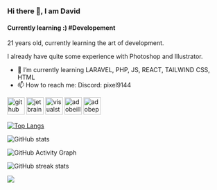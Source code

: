 ### Hi there 👋, I am David
#### Currently learning :) #Developement
21 years old, currently learning the art of development.

I already have quite some experience with Photoshop and Illustrator.

- 🌱 I’m currently learning LARAVEL, PHP, JS, REACT, TAILWIND CSS, HTML 
- 📫 How to reach me: Discord: pixel9144 


[<img src='https://cdn.jsdelivr.net/npm/simple-icons@3.0.1/icons/github.svg' alt='github' height='40'>](https://github.com/ElementPlayZz)  [<img src='https://cdn.jsdelivr.net/npm/simple-icons@3.0.1/icons/jetbrains.svg' alt='jetbrains' height='40'>](https://www.jetbrains.com/)  [<img src='https://cdn.jsdelivr.net/npm/simple-icons@3.0.1/icons/visualstudiocode.svg' alt='visualstudiocode' height='40'>](https://code.visualstudio.com/)  [<img src='https://cdn.jsdelivr.net/npm/simple-icons@3.0.1/icons/adobeillustrator.svg' alt='adobeillustrator' height='40'>](https://www.adobe.com/de/creativecloud.html?gclid=CjwKCAjwg4SpBhAKEiwAdyLwvM4ZhKS6g4xO-f5R7hZpcKtiZ8oS2-Z97tSxpYR2npPGIEQlHqnK9hoCjIoQAvD_BwE&mv=search&mv=search&mv2=paidsearch&sdid=D4P81NYZ&ef_id=CjwKCAjwg4SpBhAKEiwAdyLwvM4ZhKS6g4xO-f5R7hZpcKtiZ8oS2-Z97tSxpYR2npPGIEQlHqnK9hoCjIoQAvD_BwE:G:s&s_kwcid=AL!3085!3!599955117118!e!!g!!adobe!1419109419!57403450924)  [<img src='https://cdn.jsdelivr.net/npm/simple-icons@3.0.1/icons/adobephotoshop.svg' alt='adobephotoshop' height='40'>](https://www.adobe.com/de/creativecloud.html?gclid=CjwKCAjwg4SpBhAKEiwAdyLwvM4ZhKS6g4xO-f5R7hZpcKtiZ8oS2-Z97tSxpYR2npPGIEQlHqnK9hoCjIoQAvD_BwE&mv=search&mv=search&mv2=paidsearch&sdid=D4P81NYZ&ef_id=CjwKCAjwg4SpBhAKEiwAdyLwvM4ZhKS6g4xO-f5R7hZpcKtiZ8oS2-Z97tSxpYR2npPGIEQlHqnK9hoCjIoQAvD_BwE:G:s&s_kwcid=AL!3085!3!599955117118!e!!g!!adobe!1419109419!57403450924)  

[![Top Langs](https://github-readme-stats.vercel.app/api/top-langs/?username=ElementPlayZz)](https://github.com/anuraghazra/github-readme-stats)

![GitHub stats](https://github-readme-stats.vercel.app/api?username=ElementPlayZz&show_icons=true)  

![GitHub Activity Graph](https://activity-graph.herokuapp.com/graph?username=ElementPlayZz)  

![GitHub streak stats](https://streak-stats.demolab.com/?user=ElementPlayZz)  

![](https://komarev.com/ghpvc/?username=your-ElementPlayZz)
